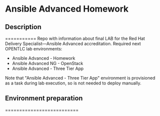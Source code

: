 # Ansible Advanced Homework

## Description
===========
Repo with information about final LAB for the Red Hat Delivery Specialist—Ansible Advanced accreditation.
Required next OPENTLC lab environments:
- Ansible Advanced - Homework
- Ansible Advanced NG - OpenStack
- Ansible Advanced - Three Tier App

Note that "Ansible Advanced - Three Tier App" environment is provisioned as a task during lab execution, so is not needed to deploy manually.


## Environment preparation
==========================


